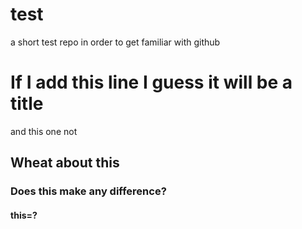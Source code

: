 # test
a short test repo in order to get familiar with github
# If I add this line I guess it will be a title
and this one not

## Wheat about this
### Does this make any difference?
#### this=?
